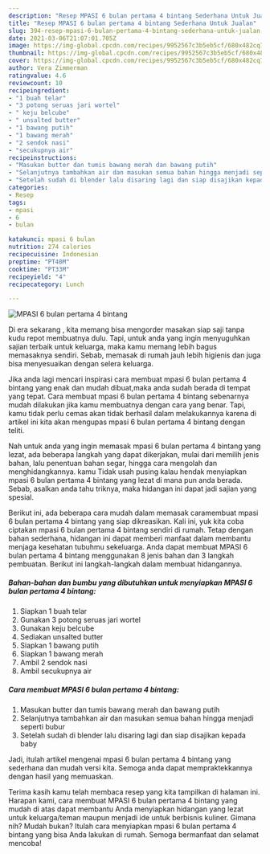 ```yaml
---
description: "Resep MPASI 6 bulan pertama 4 bintang Sederhana Untuk Jualan"
title: "Resep MPASI 6 bulan pertama 4 bintang Sederhana Untuk Jualan"
slug: 394-resep-mpasi-6-bulan-pertama-4-bintang-sederhana-untuk-jualan
date: 2021-03-06T21:07:01.705Z
image: https://img-global.cpcdn.com/recipes/9952567c3b5eb5cf/680x482cq70/mpasi-6-bulan-pertama-4-bintang-foto-resep-utama.jpg
thumbnail: https://img-global.cpcdn.com/recipes/9952567c3b5eb5cf/680x482cq70/mpasi-6-bulan-pertama-4-bintang-foto-resep-utama.jpg
cover: https://img-global.cpcdn.com/recipes/9952567c3b5eb5cf/680x482cq70/mpasi-6-bulan-pertama-4-bintang-foto-resep-utama.jpg
author: Vera Zimmerman
ratingvalue: 4.6
reviewcount: 10
recipeingredient:
- "1 buah telar"
- "3 potong seruas jari wortel"
- " keju belcube"
- " unsalted butter"
- "1 bawang putih"
- "1 bawang merah"
- "2 sendok nasi"
- "secukupnya air"
recipeinstructions:
- "Masukan butter dan tumis bawang merah dan bawang putih"
- "Selanjutnya tambahkan air dan masukan semua bahan hingga menjadi seperti bubur"
- "Setelah sudah di blender lalu disaring lagi dan siap disajikan kepada baby"
categories:
- Resep
tags:
- mpasi
- 6
- bulan

katakunci: mpasi 6 bulan 
nutrition: 274 calories
recipecuisine: Indonesian
preptime: "PT40M"
cooktime: "PT33M"
recipeyield: "4"
recipecategory: Lunch

---
```



![MPASI 6 bulan pertama 4 bintang](https://img-global.cpcdn.com/recipes/9952567c3b5eb5cf/680x482cq70/mpasi-6-bulan-pertama-4-bintang-foto-resep-utama.jpg)

Di era  sekarang , kita memang bisa mengorder masakan siap saji tanpa kudu repot membuatnya dulu. Tapi, untuk anda yang ingin menyuguhkan sajian terbaik untuk keluarga, maka kamu memang lebih bagus memasaknya sendiri. Sebab, memasak di rumah jauh lebih higienis dan juga bisa menyesuaikan dengan selera keluarga.

Jika anda lagi mencari inspirasi cara membuat mpasi 6 bulan pertama 4 bintang yang enak dan mudah dibuat,maka anda sudah berada di tempat yang tepat. Cara membuat mpasi 6 bulan pertama 4 bintang  sebenarnya mudah dilakukan jika kamu membuatnya dengan cara yang benar. Tapi, kamu tidak perlu cemas akan tidak berhasil dalam melakukannya 
karena di artikel ini kita akan mengupas mpasi 6 bulan pertama 4 bintang dengan teliti.  



Nah untuk anda yang ingin memasak mpasi 6 bulan pertama 4 bintang yang lezat, ada beberapa langkah yang dapat dikerjakan, mulai dari memilih jenis bahan, lalu penentuan bahan segar, hingga cara mengolah dan menghidangkannya. kamu Tidak usah pusing kalau hendak menyiapkan mpasi 6 bulan pertama 4 bintang yang lezat di mana pun anda berada. Sebab, asalkan anda  tahu triknya, maka hidangan ini dapat jadi sajian yang spesial.

Berikut ini, ada beberapa cara mudah dalam memasak caramembuat mpasi 6 bulan pertama 4 bintang yang siap dikreasikan. Kali ini, yuk kita coba ciptakan mpasi 6 bulan pertama 4 bintang sendiri di rumah. Tetap dengan bahan sederhana, hidangan ini dapat memberi manfaat dalam membantu menjaga kesehatan tubuhmu sekeluarga. Anda dapat membuat MPASI 6 bulan pertama 4 bintang menggunakan 8 jenis bahan dan 3 langkah pembuatan. Berikut ini langkah-langkah dalam membuat hidangannya.

<!--inarticleads1-->

##### Bahan-bahan dan bumbu yang dibutuhkan untuk menyiapkan MPASI 6 bulan pertama 4 bintang:

1. Siapkan 1 buah telar
1. Gunakan 3 potong seruas jari wortel
1. Gunakan  keju belcube
1. Sediakan  unsalted butter
1. Siapkan 1 bawang putih
1. Siapkan 1 bawang merah
1. Ambil 2 sendok nasi
1. Ambil secukupnya air




<!--inarticleads2-->

##### Cara membuat MPASI 6 bulan pertama 4 bintang:

1. Masukan butter dan tumis bawang merah dan bawang putih
1. Selanjutnya tambahkan air dan masukan semua bahan hingga menjadi seperti bubur
1. Setelah sudah di blender lalu disaring lagi dan siap disajikan kepada baby




Jadi, itulah artikel mengenai  mpasi 6 bulan pertama 4 bintang  yang sederhana dan mudah versi kita. Semoga anda dapat mempraktekkannya dengan hasil yang memuaskan. 

Terima kasih kamu telah membaca resep yang kita tampilkan di halaman ini. Harapan kami, cara membuat  MPASI 6 bulan pertama 4 bintang yang mudah di atas dapat membantu Anda menyiapkan hidangan yang lezat untuk keluarga/teman maupun menjadi ide untuk berbisnis kuliner. Gimana nih? Mudah bukan? Itulah cara menyiapkan mpasi 6 bulan pertama 4 bintang yang bisa Anda lakukan di rumah. Semoga bermanfaat dan selamat mencoba!

